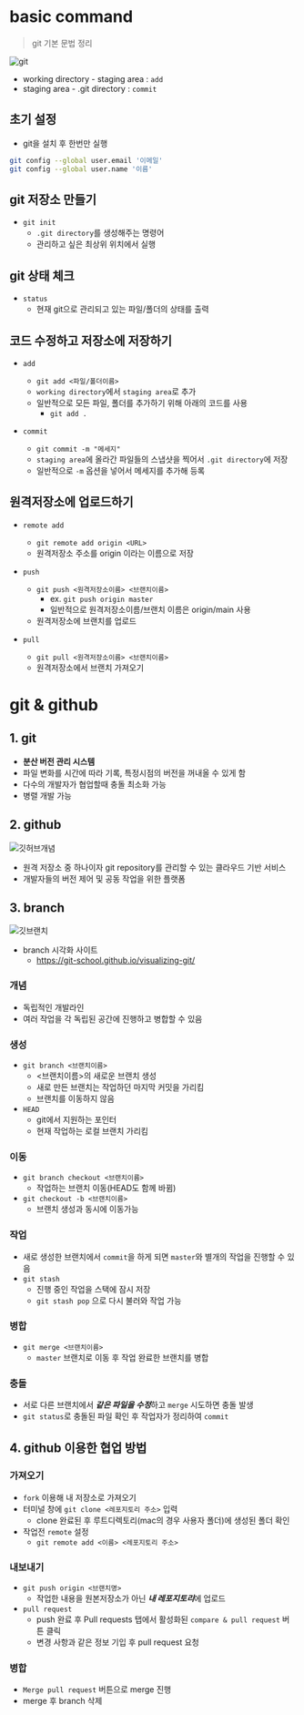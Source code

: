 # basic command
> git 기본 문법 정리

![git](./../assets/git.jpg)

- working directory - staging area : `add`
- staging area - .git directory : `commit`

## 초기 설정
- git을 설치 후 한번만 실행
```bash
git config --global user.email '이메일'
git config --global user.name '이름'
```

## git 저장소 만들기

- `git init`
    - `.git directory`를 생성해주는 명령어
    - 관리하고 싶은 최상위 위치에서 실행

## git 상태 체크
- `status` 
    - 현재 git으로 관리되고 있는 파일/폴더의 상태를 출력


## 코드 수정하고 저장소에 저장하기

- `add`
    - `git add <파일/폴더이름>`
    - `working directory`에서 `staging area`로 추가
    - 일반적으로 모든 파일, 폴더를 추가하기 위해 아래의 코드를 사용
        - `git add .`

- `commit`
    - `git commit -m "메세지"`
    - `staging area`에 올라간 파일들의 스냅샷을 찍어서 `.git directory`에 저장
    - 일반적으로 `-m` 옵션을 넣어서 메세지를 추가해 등록


## 원격저장소에 업로드하기

- `remote add`
    - `git remote add origin <URL>`
    - 원격저장소 주소를 origin 이라는 이름으로 저장

- `push`
    - `git push <원격저장소이름> <브랜치이름>`
        - ex. `git push origin master`    
        - 일반적으로 원격저장소이름/브랜치 이름은 origin/main 사용
    - 원격저장소에 브랜치를 업로드

- `pull`
    - `git pull <원격저장소이름> <브랜치이름>`    
    - 원격저장소에서 브랜치 가져오기    

# git & github
## 1. git 
- **분산 버전 관리 시스템**
- 파일 변화를 시간에 따라 기록, 특정시점의 버전을 꺼내올 수 있게 함
- 다수의 개발자가 협업할때 충돌 최소화 가능
- 병렬 개발 가능

## 2. github
![깃허브개념](./../assets/github.jpeg)
- 원격 저장소 중 하나이자 git repository를 관리할 수 있는 클라우드 기반 서비스
- 개발자들의 버전 제어 및 공동 작업을 위한 플랫폼



## 3. branch
![깃브랜치](./../assets/gitbranch.jpeg)
- branch 시각화 사이트
    -  https://git-school.github.io/visualizing-git/

### 개념 
- 독립적인 개발라인
- 여러 작업을 각 독립된 공간에 진행하고 병합할 수 있음 

### 생성
- `git branch <브랜치이름>`
    - <브랜치이름>의 새로운 브랜치 생성
    - 새로 만든 브랜치는 작업하던 마지막 커밋을 가리킴
    - 브랜치를 이동하지 않음
- `HEAD`
    - git에서 지원하는 포인터
    - 현재 작업하는 로컬 브랜치 가리킴
### 이동
- `git branch checkout <브랜치이름>`
    - 작업하는 브랜치 이동(HEAD도 함께 바뀜)
- `git checkout -b <브랜치이름>`
    - 브랜치 생성과 동시에 이동가능
### 작업
- 새로 생성한 브랜치에서 `commit`을 하게 되면 `master`와 별개의 작업을 진행할 수 있음
- `git stash`
    - 진행 중인 작업을 스택에 잠시 저장
    - `git stash pop` 으로 다시 불러와 작업 가능
### 병합
- `git merge <브랜치이름>`
    - `master` 브랜치로 이동 후 작업 완료한 브랜치를 병합
### 충돌
- 서로 다른 브랜치에서 ***같은 파일을 수정***하고 `merge` 시도하면 충돌 발생
-   `git status`로 충돌된 파일 확인 후 작업자가 정리하여 `commit`

## 4. github 이용한 협업 방법

### 가져오기
- `fork` 이용해 내 저장소로 가져오기
- 터미널 창에 `git clone <레포지토리 주소>` 입력
    - clone 완료된 후 루트디렉토리(mac의 경우 사용자 폴더)에 생성된 폴더 확인
- 작업전 `remote` 설정
    - `git remote add <이름> <레포지토리 주소>` 

### 내보내기
- `git push origin <브랜치명>`
    - 작업한 내용을 원본저장소가 아닌 ***내 레포지토리***에 업로드
- `pull request`
    - push 완료 후 Pull requests 탭에서 활성화된 `compare & pull request` 버튼 클릭
    - 변경 사항과 같은 정보 기입 후 pull request 요청

### 병합
- `Merge pull request` 버튼으로 merge 진행
- merge 후 branch 삭제